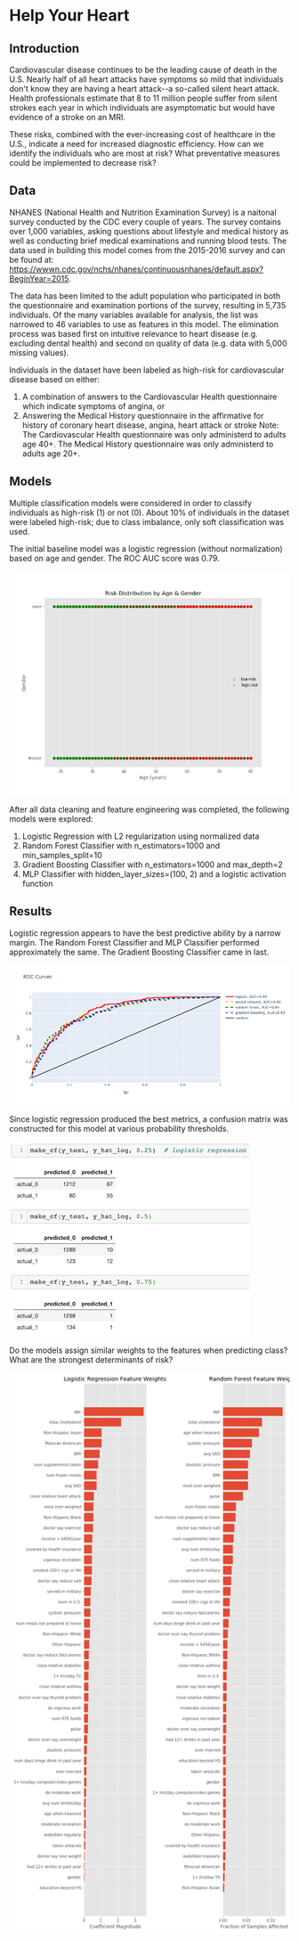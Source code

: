 # Help Your Heart

## Introduction

Cardiovascular disease continues to be the leading cause of death in the U.S.  Nearly half of all heart attacks have symptoms so mild that individuals don't know they are having a heart attack--a so-called silent heart attack.  Health professionals estimate that 8 to 11 million people suffer from silent strokes each year in which individuals are asymptomatic but would have evidence of a stroke on an MRI.

These risks, combined with the ever-increasing cost of healthcare in the U.S., indicate a need for increased diagnostic efficiency.  How can we identify the individuals who are most at risk?  What preventative measures could be implemented to decrease risk?

## Data

NHANES (National Health and Nutrition Examination Survey) is a naitonal survey conducted by the CDC every couple of years.  The survey contains over 1,000 variables, asking questions about lifestyle and medical history as well as conducting brief medical examinations and running blood tests.
The data used in building this model comes from the 2015-2016 survey and can be found at:  
https://wwwn.cdc.gov/nchs/nhanes/continuousnhanes/default.aspx?BeginYear=2015.

The data has been limited to the adult population who participated in both the questionnaire and examination portions of the survey, resulting in 5,735 individuals.  Of the many variables available for analysis, the list was narrowed to 46 variables to use as features in this model.  The elimination process was based first on intuitive relevance to heart disease (e.g. excluding dental health) and second on quality of data (e.g. data with 5,000 missing values).

Individuals in the dataset have been labeled as high-risk for cardiovascular disease based on either:

1. A combination of answers to the Cardiovascular Health questionnaire which indicate symptoms of angina, or
2. Answering the Medical History questionnaire in the affirmative for history of coronary heart disease, angina, heart attack or stroke 
Note: The Cardiovascular Health questionnaire was only administerd to adults age 40+.  The Medical History questionnaire was only administerd to adults age 20+.

## Models

Multiple classification models were considered in order to classify individuals as high-risk (1) or not (0).  About 10% of individuals in the dataset were labeled high-risk; due to class imbalance, only soft classification was used.

The initial baseline model was a logistic regression (without normalization) based on age and gender. The ROC AUC score was 0.79.

![Looking at label distribution based on age & gender](img/initial_model_dist.png)

After all data cleaning and feature engineering was completed, the following models were explored:

1. Logistic Regression with L2 regularization using normalized data
2. Random Forest Classifier with n_estimators=1000 and min_samples_split=10
3. Gradient Boosting Classifier with n_estimators=1000 and max_depth=2
4. MLP Classifier with hidden_layer_sizes=(100, 2) and a logistic activation function


## Results

Logistic regression appears to have the best predictive ability by a narrow margin.  The Random Forest Classifier and MLP Classifier performed approximately the same. The Gradient Boosting Classifier came in last.

![ROC curves for applied models](img/roc_comparison.png)

Since logistic regression produced the best metrics, a confusion matrix was constructed for this model at various probability thresholds.

![Confusion matrices at different thresholds for logistic regression](img/log_cf.png)


Do the models assign similar weights to the features when predicting class?  What are the strongest determinants of risk?

![Feature comparison between logistic and RF](img/feature_importance.png)
